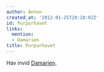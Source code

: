 ```yaml
---
author: Anton
created_at: '2012-01-25T20:18:02Z'
id: Purpurhavet
links:
  mention:
  - Damarien
title: Purpurhavet
---
```


Hav invid [Damarien].

  [Damarien]: Damarien
